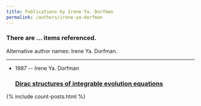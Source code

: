```yaml
---
title: Publications by Irene Ya. Dorfman
permalink: /authors/irene-ya-dorfman
---
```


<h3 id="number-posts">There are ... items referenced.</h3>
<p id='info-authors'>Alternative author names: Irene Ya. Dorfman.</p>
<hr />
<ul class="post-list">
<li><span class='post-meta'>1987 -- Irene Ya. Dorfman</span><h3><a class='post-link' href="{{ site.baseurl }}/dirac-structures-of-integrable-evolution-equations">Dirac structures of integrable evolution equations</a></h3></li>

</ul>
{% include count-posts.html %}
